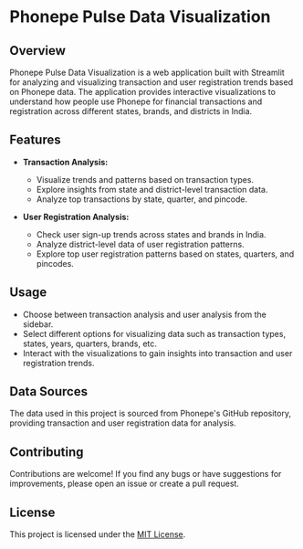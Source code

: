 # Phonepe Pulse Data Visualization

## Overview

Phonepe Pulse Data Visualization is a web application built with Streamlit for analyzing and visualizing transaction and user registration trends based on Phonepe data. The application provides interactive visualizations to understand how people use Phonepe for financial transactions and registration across different states, brands, and districts in India.

## Features

- **Transaction Analysis:**
  - Visualize trends and patterns based on transaction types.
  - Explore insights from state and district-level transaction data.
  - Analyze top transactions by state, quarter, and pincode.

- **User Registration Analysis:**
  - Check user sign-up trends across states and brands in India.
  - Analyze district-level data of user registration patterns.
  - Explore top user registration patterns based on states, quarters, and pincodes.

## Usage

- Choose between transaction analysis and user analysis from the sidebar.
- Select different options for visualizing data such as transaction types, states, years, quarters, brands, etc.
- Interact with the visualizations to gain insights into transaction and user registration trends.

## Data Sources

The data used in this project is sourced from Phonepe's GitHub repository, providing transaction and user registration data for analysis.

## Contributing

Contributions are welcome! If you find any bugs or have suggestions for improvements, please open an issue or create a pull request.

## License

This project is licensed under the [MIT License](https://opensource.org/licenses/MIT).
